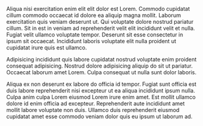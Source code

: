 Aliqua nisi exercitation enim elit elit dolor est Lorem. Commodo cupidatat cillum commodo occaecat id dolore ea aliquip magna mollit. Laborum exercitation quis veniam deserunt ut. Qui voluptate dolore nostrud pariatur cillum. Sit in est in veniam ad reprehenderit velit elit incididunt velit et nulla. Fugiat velit ullamco voluptate tempor. Deserunt sit esse consectetur in ipsum sit occaecat. Incididunt laboris voluptate elit nulla proident ut cupidatat irure quis est ullamco.

Adipisicing incididunt quis labore cupidatat nostrud voluptate enim proident consequat adipisicing. Nostrud dolore adipisicing aliquip do sit ut pariatur. Occaecat laborum amet Lorem. Culpa consequat ut nulla sunt dolor laboris.

Aliqua ex non deserunt ex labore do officia id tempor. Fugiat sunt officia est duis labore reprehenderit nisi excepteur ut ea aliqua incididunt ipsum nulla. Culpa anim culpa Lorem eiusmod Lorem irure enim amet. Est mollit ullamco dolore id enim officia ad excepteur. Reprehenderit aute incididunt amet mollit labore voluptate non duis. Ullamco duis reprehenderit eiusmod cupidatat amet esse commodo veniam dolor quis eu ipsum ut laborum ad.